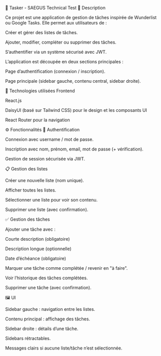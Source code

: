 📝 Tasker - SAEGUS Technical Test
📌 Description

Ce projet est une application de gestion de tâches inspirée de Wunderlist ou Google Tasks.
Elle permet aux utilisateurs de :

Créer et gérer des listes de tâches.

Ajouter, modifier, compléter ou supprimer des tâches.

S’authentifier via un système sécurisé avec JWT.

L’application est découpée en deux sections principales :

Page d’authentification (connexion / inscription).

Page principale (sidebar gauche, contenu central, sidebar droite).


🚀 Technologies utilisées
Frontend

React.js

DaisyUI (basé sur Tailwind CSS) pour le design et les composants UI

React Router pour la navigation

⚙️ Fonctionnalités
🔑 Authentification

Connexion avec username / mot de passe.

Inscription avec nom, prénom, email, mot de passe (+ vérification).

Gestion de session sécurisée via JWT.

📋 Gestion des listes

Créer une nouvelle liste (nom unique).

Afficher toutes les listes.

Sélectionner une liste pour voir son contenu.

Supprimer une liste (avec confirmation).

✅ Gestion des tâches

Ajouter une tâche avec :

Courte description (obligatoire)

Description longue (optionnelle)

Date d’échéance (obligatoire)

Marquer une tâche comme complétée / revenir en "à faire".

Voir l’historique des tâches complétées.

Supprimer une tâche (avec confirmation).

🖼 UI

Sidebar gauche : navigation entre les listes.

Contenu principal : affichage des tâches.

Sidebar droite : détails d’une tâche.

Sidebars rétractables.

Messages clairs si aucune liste/tâche n’est sélectionnée.
